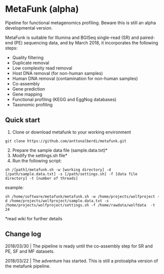 # MetaFunk (alpha)
Pipeline for functional metagenomics profiling. Beware this is still an alpha developmental version.

MetaFunk is suitable for Illumina and BGISeq single-read (SR) and paired-end (PE) sequencing data, and by March 2018, it incorporates the following steps:

- Quality filtering
- Duplicate removal
- Low complexity read removal
- Host DNA removal (for non-human samples)
- Human DNA removal (contamination for non-human samples)
- Co-assembly
- Gene prediction
- Gene mapping
- Functional profiling (KEGG and EggNog databases)
- Taxonomic profiling

## Quick start
1. Clone or download metafunk to your working environment

`git clone https://github.com/anttonalberdi/metafunk.git`

2. Prepare the sample data file (sample.data.txt)*
3. Modify the settings.sh file*
4. Run the following script:

`sh /[path]/metafunk.sh -w [working directory] -d [/path/sample.data.txt] -s [/path/settings.sh] -f [data file directory] -t [number of threads]`

example:

`sh /home/software/metafunk/metafunk.sh -w /home/projects/wolfproject -d /home/projects/wolfproject/sample.data.txt -s /home/projects/wolfproject/settings.sh -f /home/rawdata/wolfdata  -t 24`


*read wiki for further details

## Change log
2018/03/30 | The pipeline is ready until the co-assembly step for SR and PE, SF and MF datasets.

2018/03/22 | The adventure has started. This is still a protoalpha version of the metafunk pipeline.
